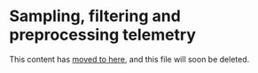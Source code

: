 <properties 
    pageTitle="[archive] Sampling and filtering" 
    description="Write plug-ins for the SDK to filter, sample or add properties to the data before the telemetry is sent to the Application Insights portal." 
    services="application-insights"
    documentationCenter="" 
    authors="alancameronwills" 
    manager="douge"/>
 
<tags 
    ms.service="application-insights" 
    ms.workload="tbd" 
    ms.tgt_pltfrm="ibiza" 
    ms.devlang="multiple" 
    ms.topic="article" 
    ms.date="10/22/2015" 
    ms.author="awills"/>

# Sampling, filtering and preprocessing telemetry

This content has [moved to here](app-insights-api-filtering-sampling.md), and this file will soon be deleted.


 
